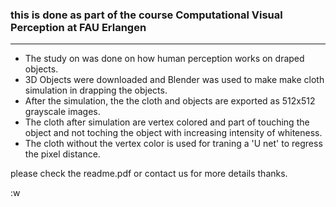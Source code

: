 ### this is done as part of the course Computational Visual Perception at FAU Erlangen
----
- The study on was done on how human perception works on draped objects. 
- 3D Objects were downloaded and Blender was used to make make cloth simulation in drapping the objects. 
- After the simulation, the the cloth and objects are exported as 512x512 grayscale images. 
- The cloth after simulation are vertex colored and part of touching the object and not toching the object with increasing intensity of whiteness. 
- The cloth without the vertex color is used for traning a 'U net' to regress the pixel distance. 

please check the readme.pdf or contact us for more details thanks. 

:w
